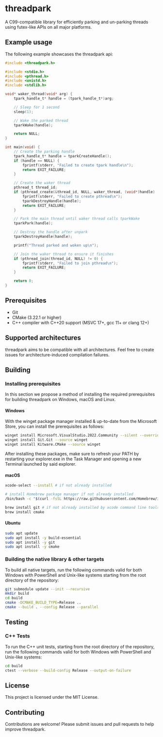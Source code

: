 # threadpark

A C99-compatible library for efficiently parking and un-parking threads using futex-like APIs on all major platforms.

## Example usage

The following example showcases the threadpark api:

```c
#include <threadpark.h>

#include <stdio.h>
#include <pthread.h>
#include <unistd.h>
#include <stdlib.h>

void* waker_thread(void* arg) {
    tpark_handle_t* handle = (tpark_handle_t*)arg;

    // Sleep for 1 second
    sleep(1);

    // Wake the parked thread
    tparkWake(handle);

    return NULL;
}

int main(void) {
    // Create the parking handle
    tpark_handle_t* handle = tparkCreateHandle();
    if (handle == NULL) {
        fprintf(stderr, "Failed to create tpark handle\n");
        return EXIT_FAILURE;
    }

    // Create the waker thread
    pthread_t thread_id;
    if (pthread_create(&thread_id, NULL, waker_thread, (void*)handle) != 0) {
        fprintf(stderr, "Failed to create pthread\n");
        tparkDestroyHandle(handle);
        return EXIT_FAILURE;
    }

    // Park the main thread until waker thread calls tparkWake
    tparkPark(handle);

    // Destroy the handle after unpark
    tparkDestroyHandle(handle);

    printf("Thread parked and woken up\n");

    // Join the waker thread to ensure it finishes
    if (pthread_join(thread_id, NULL) != 0) {
        fprintf(stderr, "Failed to join pthread\n");
        return EXIT_FAILURE;
    }

    return 0;
}
```

## Prerequisites

- Git
- CMake (3.22.1 or higher)
- C++ compiler with C++20 support (MSVC 17+, gcc 11+ or clang 12+)

## Supported architectures

threadpark aims to be compatible with all architectures.
Feel free to create issues for architecture-induced compilation failures.

## Building

### Installing prerequisites

In this section we propose a method of installing the required prerequisites for building threadpark on Windows, macOS and Linux.

#### Windows

With the winget package manager installed & up-to-date from the Microsoft Store, you can install the prerequisites as
follows:

```bash
winget install Microsoft.VisualStudio.2022.Community --silent --override "--wait --quiet --add ProductLang En-us --add Microsoft.VisualStudio.Workload.NativeDesktop --includeRecommended"
winget install Git.Git --source winget
winget install Kitware.CMake --source winget
```

After installing these packages, make sure to refresh your PATH by restarting your explorer.exe in the Task Manager and
opening a new Terminal launched by said explorer.

#### macOS

```bash
xcode-select --install # if not already installed

# install Homebrew package manager if not already installed
/bin/bash -c "$(curl -fsSL https://raw.githubusercontent.com/Homebrew/install/HEAD/install.sh)"

brew install git # if not already installed by xcode command line tools
brew install cmake
```

#### Ubuntu

```bash
sudo apt update
sudo apt install -y build-essential
sudo apt install -y git
sudo apt install -y cmake
```

### Building the native library & other targets

To build all native targets, run the following commands valid for both Windows with PowerShell and Unix-like systems
starting from the root directory of the repository:

```bash
git submodule update --init --recursive
mkdir build
cd build
cmake -DCMAKE_BUILD_TYPE=Release ..
cmake --build . --config Release --parallel
```

## Testing

### C++ Tests

To run the C++ unit tests, starting from the root directory of the repository, run the following commands valid for both
Windows with PowerShell and Unix-like systems:

```bash
cd build
ctest --verbose --build-config Release --output-on-failure
```


## License

This project is licensed under the MIT License.

## Contributing

Contributions are welcome! Please submit issues and pull requests to help improve threadpark.
